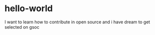 # hello-world
I want to learn how to contribute in open source and i have dream to get selected on gsoc
